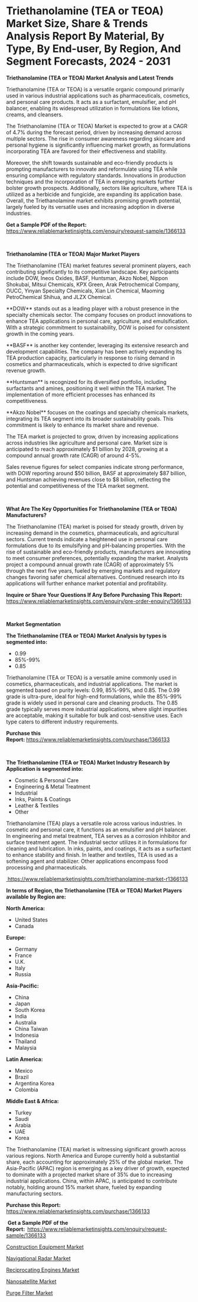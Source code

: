 <p><h1>Triethanolamine (TEA or TEOA) Market Size, Share & Trends Analysis Report By Material, By Type, By End-user, By Region, And Segment Forecasts, 2024 - 2031</h1></p><p><strong>Triethanolamine (TEA or TEOA) Market Analysis and Latest Trends</strong></p>
<p><p>Triethanolamine (TEA or TEOA) is a versatile organic compound primarily used in various industrial applications such as pharmaceuticals, cosmetics, and personal care products. It acts as a surfactant, emulsifier, and pH balancer, enabling its widespread utilization in formulations like lotions, creams, and cleansers.</p><p>The Triethanolamine (TEA or TEOA) Market is expected to grow at a CAGR of 4.7% during the forecast period, driven by increasing demand across multiple sectors. The rise in consumer awareness regarding skincare and personal hygiene is significantly influencing market growth, as formulations incorporating TEA are favored for their effectiveness and stability. </p><p>Moreover, the shift towards sustainable and eco-friendly products is prompting manufacturers to innovate and reformulate using TEA while ensuring compliance with regulatory standards. Innovations in production techniques and the incorporation of TEA in emerging markets further bolster growth prospects. Additionally, sectors like agriculture, where TEA is utilized as a herbicide and fungicide, are expanding its application base. Overall, the Triethanolamine market exhibits promising growth potential, largely fueled by its versatile uses and increasing adoption in diverse industries.</p></p>
<p><strong>Get a Sample PDF of the Report:&nbsp;</strong> <a href="https://www.reliablemarketinsights.com/enquiry/request-sample/1366133?utm_campaign=1619&utm_medium=2&utm_source=Github&utm_content=ia&utm_term=29102024&utm_id=triethanolamine-tea-or-teoa">https://www.reliablemarketinsights.com/enquiry/request-sample/1366133</a></p>
<p>&nbsp;</p>
<p><strong>Triethanolamine (TEA or TEOA) Major Market Players</strong></p>
<p><p>The Triethanolamine (TEA) market features several prominent players, each contributing significantly to its competitive landscape. Key participants include DOW, Ineos Oxides, BASF, Huntsman, Akzo Nobel, Nippon Shokubai, Mitsui Chemicals, KPX Green, Arak Petrochemical Company, OUCC, Yinyan Specialty Chemicals, Xian Lin Chemical, Maoming PetroChemical Shihua, and JLZX Chemical.</p><p>**DOW** stands out as a leading player with a robust presence in the specialty chemicals sector. The company focuses on product innovations to enhance TEA applications in personal care, agriculture, and emulsification. With a strategic commitment to sustainability, DOW is poised for consistent growth in the coming years.</p><p>**BASF** is another key contender, leveraging its extensive research and development capabilities. The company has been actively expanding its TEA production capacity, particularly in response to rising demand in cosmetics and pharmaceuticals, which is expected to drive significant revenue growth.</p><p>**Huntsman** is recognized for its diversified portfolio, including surfactants and amines, positioning it well within the TEA market. The implementation of more efficient processes has enhanced its competitiveness.</p><p>**Akzo Nobel** focuses on the coatings and specialty chemicals markets, integrating its TEA segment into its broader sustainability goals. This commitment is likely to enhance its market share and revenue.</p><p>The TEA market is projected to grow, driven by increasing applications across industries like agriculture and personal care. Market size is anticipated to reach approximately $1 billion by 2028, growing at a compound annual growth rate (CAGR) of around 4-5%.</p><p>Sales revenue figures for select companies indicate strong performance, with DOW reporting around $50 billion, BASF at approximately $87 billion, and Huntsman achieving revenues close to $8 billion, reflecting the potential and competitiveness of the TEA market segment.</p></p>
<p>&nbsp;</p>
<p><strong>What Are The Key Opportunities For Triethanolamine (TEA or TEOA) Manufacturers?</strong></p>
<p><p>The Triethanolamine (TEA) market is poised for steady growth, driven by increasing demand in the cosmetics, pharmaceuticals, and agricultural sectors. Current trends indicate a heightened use in personal care formulations due to its emulsifying and pH-balancing properties. With the rise of sustainable and eco-friendly products, manufacturers are innovating to meet consumer preferences, potentially expanding the market. Analysts project a compound annual growth rate (CAGR) of approximately 5% through the next five years, fueled by emerging markets and regulatory changes favoring safer chemical alternatives. Continued research into its applications will further enhance market potential and profitability.</p></p>
<p><strong>Inquire or Share Your Questions If Any Before Purchasing This Report:</strong> <a href="https://www.reliablemarketinsights.com/enquiry/pre-order-enquiry/1366133?utm_campaign=1619&utm_medium=2&utm_source=Github&utm_content=ia&utm_term=29102024&utm_id=triethanolamine-tea-or-teoa">https://www.reliablemarketinsights.com/enquiry/pre-order-enquiry/1366133</a></p>
<p>&nbsp;</p>
<p><strong>Market Segmentation</strong></p>
<p><strong>The Triethanolamine (TEA or TEOA) Market Analysis by types is segmented into:</strong></p>
<p><ul><li>0.99</li><li>85%-99%</li><li>0.85</li></ul></p>
<p><p>Triethanolamine (TEA or TEOA) is a versatile amine commonly used in cosmetics, pharmaceuticals, and industrial applications. The market is segmented based on purity levels: 0.99, 85%-99%, and 0.85. The 0.99 grade is ultra-pure, ideal for high-end formulations, while the 85%-99% grade is widely used in personal care and cleaning products. The 0.85 grade typically serves more industrial applications, where slight impurities are acceptable, making it suitable for bulk and cost-sensitive uses. Each type caters to different industry requirements.</p></p>
<p><strong>Purchase this Report:&nbsp;</strong><a href="https://www.reliablemarketinsights.com/purchase/1366133?utm_campaign=1619&utm_medium=2&utm_source=Github&utm_content=ia&utm_term=29102024&utm_id=triethanolamine-tea-or-teoa">https://www.reliablemarketinsights.com/purchase/1366133</a></p>
<p>&nbsp;</p>
<p><strong>The Triethanolamine (TEA or TEOA) Market Industry Research by Application is segmented into:</strong></p>
<p><ul><li>Cosmetic & Personal Care</li><li>Engineering & Metal Treatment</li><li>Industrial</li><li>Inks, Paints & Coatings</li><li>Leather & Textiles</li><li>Other</li></ul></p>
<p><p>Triethanolamine (TEA) plays a versatile role across various industries. In cosmetic and personal care, it functions as an emulsifier and pH balancer. In engineering and metal treatment, TEA serves as a corrosion inhibitor and surface treatment agent. The industrial sector utilizes it in formulations for cleaning and lubrication. In inks, paints, and coatings, it acts as a surfactant to enhance stability and finish. In leather and textiles, TEA is used as a softening agent and stabilizer. Other applications encompass food processing and pharmaceuticals.</p></p>
<p><a href="https://www.reliablemarketinsights.com/triethanolamine-market-r1366133?utm_campaign=1619&utm_medium=2&utm_source=Github&utm_content=ia&utm_term=29102024&utm_id=triethanolamine-tea-or-teoa">&nbsp;https://www.reliablemarketinsights.com/triethanolamine-market-r1366133</a></p>
<p><strong>In terms of Region, the Triethanolamine (TEA or TEOA) Market Players available by Region are:</strong></p>
<p>
    <p> <strong> North America: </strong>
        <ul>
            <li>United States</li>
            <li>Canada</li>
        </ul>
        </p> 
    <p> <strong> Europe: </strong>
        <ul>
            <li>Germany</li>
            <li>France</li>
            <li>U.K.</li>
            <li>Italy</li>
            <li>Russia</li>
        </ul>
        </p> 
    <p> <strong> Asia-Pacific: </strong>
        <ul>
            <li>China</li>
            <li>Japan</li>
            <li>South Korea</li>
            <li>India</li>
            <li>Australia</li>
            <li>China Taiwan</li>
            <li>Indonesia</li>
            <li>Thailand</li>
            <li>Malaysia</li>
        </ul>
        </p> 
    <p> <strong> Latin America: </strong>
        <ul>
            <li>Mexico</li>
            <li>Brazil</li>
            <li>Argentina Korea</li>
            <li>Colombia</li>
        </ul>
        </p> 
    <p> <strong> Middle East & Africa: </strong>
        <ul>
            <li>Turkey</li>
            <li>Saudi</li>
            <li>Arabia</li>
            <li>UAE</li>
            <li>Korea</li>
        </ul>
    </p>
    </p>
<p><p>The Triethanolamine (TEA) market is witnessing significant growth across various regions. North America and Europe currently hold a substantial share, each accounting for approximately 25% of the global market. The Asia-Pacific (APAC) region is emerging as a key driver of growth, expected to dominate with a projected market share of 35% due to increasing industrial applications. China, within APAC, is anticipated to contribute notably, holding around 15% market share, fueled by expanding manufacturing sectors.</p></p>
<p><strong>Purchase this Report: </strong><a href="https://www.reliablemarketinsights.com/purchase/1366133?utm_campaign=1619&utm_medium=2&utm_source=Github&utm_content=ia&utm_term=29102024&utm_id=triethanolamine-tea-or-teoa">https://www.reliablemarketinsights.com/purchase/1366133</a></p>
<p>&nbsp;<strong>Get a Sample PDF of the Report:&nbsp;&nbsp;</strong><a href="https://www.reliablemarketinsights.com/enquiry/request-sample/1366133?utm_campaign=1619&utm_medium=2&utm_source=Github&utm_content=ia&utm_term=29102024&utm_id=triethanolamine-tea-or-teoa">https://www.reliablemarketinsights.com/enquiry/request-sample/1366133</a></p>
<p><strong></strong></p>
<p><p><a href="https://www.linkedin.com/pulse/market-forecasting-change-global-construction-equipment-zogze?utm_campaign=1619&utm_medium=2&utm_source=Github&utm_content=ia&utm_term=29102024&utm_id=triethanolamine-tea-or-teoa">Construction Equipment Market</a></p><p><a href="https://www.linkedin.com/pulse/global-navigational-radar-market-trends-analysis-future-7zu2e?utm_campaign=1619&utm_medium=2&utm_source=Github&utm_content=ia&utm_term=29102024&utm_id=triethanolamine-tea-or-teoa">Navigational Radar Market</a></p><p><a href="https://www.linkedin.com/pulse/reciprocating-engines-market-outlook-share-analysis--kiyie?utm_campaign=1619&utm_medium=2&utm_source=Github&utm_content=ia&utm_term=29102024&utm_id=triethanolamine-tea-or-teoa">Reciprocating Engines Market</a></p><p><a href="https://www.linkedin.com/pulse/global-nanosatellite-market-trends-analysis-future-growth-jnwqe?utm_campaign=1619&utm_medium=2&utm_source=Github&utm_content=ia&utm_term=29102024&utm_id=triethanolamine-tea-or-teoa">Nanosatellite Market</a></p><p><a href="https://www.linkedin.com/pulse/purge-filter-ecosystem-mapping-innovation-value-chains-5sk9e?utm_campaign=1619&utm_medium=2&utm_source=Github&utm_content=ia&utm_term=29102024&utm_id=triethanolamine-tea-or-teoa">Purge Filter Market</a></p></p>